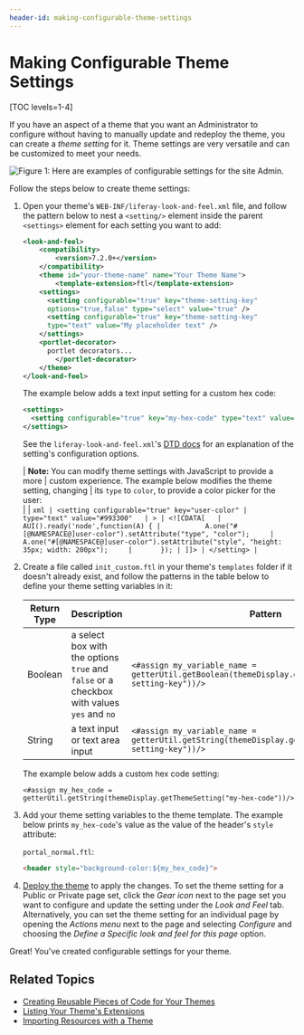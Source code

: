 ```yaml
---
header-id: making-configurable-theme-settings
---
```


# Making Configurable Theme Settings

[TOC levels=1-4]

If you have an aspect of a theme that you want an Administrator to configure 
without having to manually update and redeploy the theme, you can create a 
*theme setting* for it. Theme settings are very versatile and can be customized 
to meet your needs. 

![Figure 1: Here are examples of configurable settings for the site Admin.](../../../../images/theme-dev-configurable-theme-settings.png)

Follow the steps below to create theme settings:

1.  Open your theme's `WEB-INF/liferay-look-and-feel.xml` file, and follow the 
    pattern below to nest a `<setting/>` element inside the parent `<settings>` 
    element for each setting you want to add:

    ```xml
    <look-and-feel>
    	<compatibility>
    		<version>7.2.0+</version>
    	</compatibility>
    	<theme id="your-theme-name" name="Your Theme Name">
    		<template-extension>ftl</template-extension>
        <settings>
          <setting configurable="true" key="theme-setting-key"
          options="true,false" type="select" value="true" />
          <setting configurable="true" key="theme-setting-key"
          type="text" value="My placeholder text" />
        </settings>
        <portlet-decorator>
          portlet decorators...
    		</portlet-decorator>
    	</theme>
    </look-and-feel>
    ```

    The example below adds a text input setting for a custom hex code:
    
    ```xml
    <settings>
      <setting configurable="true" key="my-hex-code" type="text" value="blue" />
    </settings>
    ```

    See the `liferay-look-and-feel.xml`'s 
    [DTD docs](@platform-ref@/7.2-latest/definitions/liferay-look-and-feel_7_2_0.dtd.html#settings) 
    for an explanation of the setting's configuration options. 

    | **Note:** You can modify theme settings with JavaScript to provide a more 
    | custom experience. The example below modifies the theme setting, changing 
    | its `type` to `color`, to provide a color picker for the user:  
    |
    | ```xml
    | <setting configurable="true" key="user-color"
    | type="text" value="#993300"  
    | >
    | <![CDATA[  
    |      AUI().ready('node',function(A) {
    |           A.one("#[@NAMESPACE@]user-color").setAttribute("type", "color");    
    |           A.one("#[@NAMESPACE@]user-color").setAttribute("style", "height: 35px; width: 200px");    
    |       });
    | ]]>
    | </setting>
    | ```

2.  Create a file called `init_custom.ftl` in your theme's `templates` folder if 
    it doesn't already exist, and follow the patterns in the table below to 
    define your theme setting variables in it:

    | Return Type | Description | Pattern |
    | --- | --- | --- |
    | Boolean | a select box with the options `true` and `false` or a checkbox with values `yes` and `no` | `<#assign my_variable_name = getterUtil.getBoolean(themeDisplay.getThemeSetting("theme-setting-key"))/>` |
    | String | a text input or text area input | `<#assign my_variable_name = getterUtil.getString(themeDisplay.getThemeSetting("theme-setting-key"))/>` |
 
    The example below adds a custom hex code setting:

        <#assign my_hex_code = 
        getterUtil.getString(themeDisplay.getThemeSetting("my-hex-code"))/>

3.  Add your theme setting variables to the theme template. The example below 
    prints `my_hex-code`'s value as the value of the header's `style` attribute:

    `portal_normal.ftl`:

    ```html
    <header style="background-color:${my_hex_code}">
    ```

4.  [Deploy the theme](/developer/frameworks/-/knowledge_base/7-2/deploying-and-applying-themes) 
    to apply the changes. To set the theme setting for a Public or Private page 
    set, click the *Gear icon* next to the page set you want to configure and 
    update the setting under the *Look and Feel* tab. Alternatively, you can set 
    the theme setting for an individual page by opening the *Actions menu* next 
    to the page and selecting *Configure* and choosing the 
    *Define a Specific look and feel for this page* option. 

Great! You've created configurable settings for your theme. 

## Related Topics

- [Creating Reusable Pieces of Code for Your Themes](/developer/frameworks/-/knowledge_base/7-2/creating-reusable-pieces-of-code-for-your-themes)
- [Listing Your Theme's Extensions](/developer/frameworks/-/knowledge_base/7-2/listing-your-themes-extensions)
- [Importing Resources with a Theme](/developer/frameworks/-/knowledge_base/7-2/importing-resources-with-a-theme)
